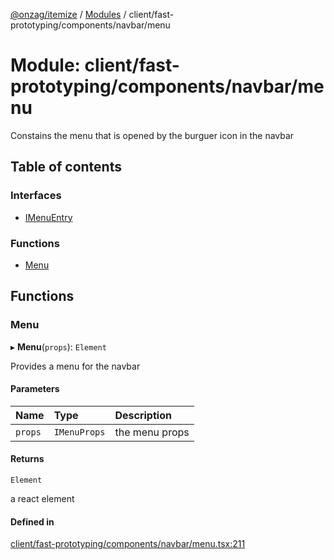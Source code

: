 [@onzag/itemize](../README.md) / [Modules](../modules.md) / client/fast-prototyping/components/navbar/menu

# Module: client/fast-prototyping/components/navbar/menu

Constains the menu that is opened by the burguer icon in the navbar

## Table of contents

### Interfaces

- [IMenuEntry](../interfaces/client_fast_prototyping_components_navbar_menu.IMenuEntry.md)

### Functions

- [Menu](client_fast_prototyping_components_navbar_menu.md#menu)

## Functions

### Menu

▸ **Menu**(`props`): `Element`

Provides a menu for the navbar

#### Parameters

| Name | Type | Description |
| :------ | :------ | :------ |
| `props` | `IMenuProps` | the menu props |

#### Returns

`Element`

a react element

#### Defined in

[client/fast-prototyping/components/navbar/menu.tsx:211](https://github.com/onzag/itemize/blob/5c2808d3/client/fast-prototyping/components/navbar/menu.tsx#L211)
